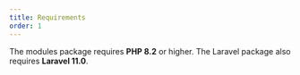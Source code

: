 ```yaml
---
title: Requirements
order: 1
---
```


The modules package requires **PHP 8.2** or higher. The Laravel package also requires **Laravel 11.0**.
